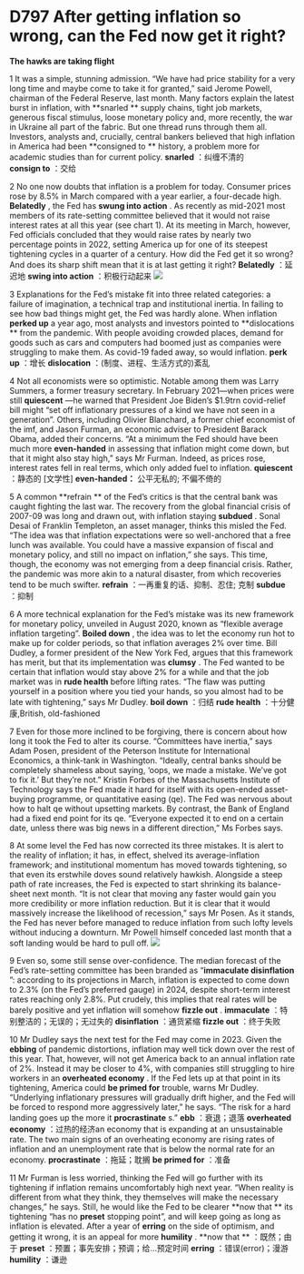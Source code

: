 # D797 After getting inflation so wrong, can the Fed now get it right?
**The hawks are taking flight** 

1 It was a simple, stunning admission. “We have had price stability for a very long time and maybe come to take it for granted,” said Jerome Powell, chairman of the Federal Reserve, last month. Many factors explain the latest burst in inflation, with **snarled ** supply chains, tight job markets, generous fiscal stimulus, loose monetary policy and, more recently, the war in Ukraine all part of the fabric. But one thread runs through them all. Investors, analysts and, crucially, central bankers believed that high inflation in America had been **consigned to ** history, a problem more for academic studies than for current policy.
**snarled** ：纠缠不清的    
**consign to** ：交给

2 No one now doubts that inflation is a problem for today. Consumer prices rose by 8.5% in March compared with a year earlier, a four-decade high. **Belatedly** , the Fed has **swung into action** . As recently as mid-2021 most members of its rate-setting committee believed that it would not raise interest rates at all this year (see chart 1). At its meeting in March, however, Fed officials concluded that they would raise rates by nearly two percentage points in 2022, setting America up for one of its steepest tightening cycles in a quarter of a century. How did the Fed get it so wrong? And does its sharp shift mean that it is at last getting it right?
**Belatedly** ：延迟地
**swing into action** ：积极行动起来
![](./archive/img/boxcnpyYaphYZ3D6kkBqfYdwGzh.png)

3 Explanations for the Fed’s mistake fit into three related categories: a failure of imagination, a technical trap and institutional inertia. In failing to see how bad things might get, the Fed was hardly alone. When inflation **perked up**  a year ago, most analysts and investors pointed to **dislocations ** from the pandemic. With people avoiding crowded places, demand for goods such as cars and computers had boomed just as companies were struggling to make them. As covid-19 faded away, so would inflation.
**perk up** ：增长
**dislocation** ：(制度、进程、生活方式的)紊乱

4 Not all economists were so optimistic. Notable among them was Larry Summers, a former treasury secretary. In February 2021—when prices were still **quiescent** —he warned that President Joe Biden’s $1.9trn covid-relief bill might “set off inflationary pressures of a kind we have not seen in a generation”. Others, including Olivier Blanchard, a former chief economist of the imf, and Jason Furman, an economic adviser to President Barack Obama, added their concerns. “At a minimum the Fed should have been much more **even-handed**  in assessing that inflation might come down, but that it might also stay high,” says Mr Furman. Indeed, as prices rose, interest rates fell in real terms, which only added fuel to inflation.
**quiescent** ：静态的 [文学性]
**even-handed：** 公平无私的; 不偏不倚的

5 A common **refrain ** of the Fed’s critics is that the central bank was caught fighting the last war. The recovery from the global financial crisis of 2007-09 was long and drawn out, with inflation staying **subdued** . Sonal Desai of Franklin Templeton, an asset manager, thinks this misled the Fed. “The idea was that inflation expectations were so well-anchored that a free lunch was available. You could have a massive expansion of fiscal and monetary policy, and still no impact on inflation,” she says. This time, though, the economy was not emerging from a deep financial crisis. Rather, the pandemic was more akin to a natural disaster, from which recoveries tend to be much swifter.
**refrain** ：一再重复的话、抑制、忍住; 克制
**subdue** ：抑制

6 A more technical explanation for the Fed’s mistake was its new framework for monetary policy, unveiled in August 2020, known as “flexible average inflation targeting”. **Boiled down** , the idea was to let the economy run hot to make up for colder periods, so that inflation averages 2% over time. Bill Dudley, a former president of the New York Fed, argues that this framework has merit, but that its implementation was **clumsy** . The Fed wanted to be certain that inflation would stay above 2% for a while and that the job market was in **rude health**  before lifting rates. “The flaw was putting yourself in a position where you tied your hands, so you almost had to be late with tightening,” says Mr Dudley.
**boil down** ：归结
**rude health** ：十分健康,British, old-fashioned

7 Even for those more inclined to be forgiving, there is concern about how long it took the Fed to alter its course. “Committees have inertia,” says Adam Posen, president of the Peterson Institute for International Economics, a think-tank in Washington. “Ideally, central banks should be completely shameless about saying, ‘oops, we made a mistake. We’ve got to fix it.’ But they’re not.” Kristin Forbes of the Massachusetts Institute of Technology says the Fed made it hard for itself with its open-ended asset-buying programme, or quantitative easing (qe). The Fed was nervous about how to halt qe without upsetting markets. By contrast, the Bank of England had a fixed end point for its qe. “Everyone expected it to end on a certain date, unless there was big news in a different direction,” Ms Forbes says.

8 At some level the Fed has now corrected its three mistakes. It is alert to the reality of inflation; it has, in effect, shelved its average-inflation framework; and institutional momentum has moved towards tightening, so that even its erstwhile doves sound relatively hawkish. Alongside a steep path of rate increases, the Fed is expected to start shrinking its balance-sheet next month. “It is not clear that moving any faster would gain you more credibility or more inflation reduction. But it is clear that it would massively increase the likelihood of recession,” says Mr Posen. As it stands, the Fed has never before managed to reduce inflation from such lofty levels without inducing a downturn. Mr Powell himself conceded last month that a soft landing would be hard to pull off.
![](./archive/img/boxcnqBVNHQNGnEhjm0uFLKopUf.png)

9 Even so, some still sense over-confidence. The median forecast of the Fed’s rate-setting committee has been branded as “**immaculate disinflation** ”: according to its projections in March, inflation is expected to come down to 2.3% (on the Fed’s preferred gauge) in 2024, despite short-term interest rates reaching only 2.8%. Put crudely, this implies that real rates will be barely positive and yet inflation will somehow **fizzle out** .
**immaculate** ：特别整洁的；无误的；无过失的
**disinflation** ：通货紧缩
**fizzle out** ：终于失败

10 Mr Dudley says the next test for the Fed may come in 2023. Given the **ebbing**  of pandemic distortions, inflation may well tick down over the rest of this year. That, however, will not get America back to an annual inflation rate of 2%. Instead it may be closer to 4%, with companies still struggling to hire workers in an **overheated economy** . If the Fed lets up at that point in its tightening, America could **be primed for**  trouble, warns Mr Dudley. “Underlying inflationary pressures will gradually drift higher, and the Fed will be forced to respond more aggressively later,” he says. “The risk for a hard landing goes up the more it **procrastinate** s.”
**ebb** ：衰退；退落
**overheated economy** ：过热的经济an economy that is expanding at an unsustainable rate. The two main signs of an overheating economy are rising rates of inflation and an unemployment rate that is below the normal rate for an economy.
**procrastinate** ：拖延；耽搁
**be primed for** ：准备

11 Mr Furman is less worried, thinking the Fed will go further with its tightening if inflation remains uncomfortably high next year. “When reality is different from what they think, they themselves will make the necessary changes,” he says. Still, he would like the Fed to be clearer **now that ** its tightening “has no **preset**  stopping point”, and will keep going as long as inflation is elevated. After a year of **erring**  on the side of optimism, and getting it wrong, it is an appeal for more **humility** . 
**now that ** ：既然；由于
**preset** ：预置；事先安排；预调；给…预定时间
**erring** ：错误(error)；漫游
**humility** ：谦逊


